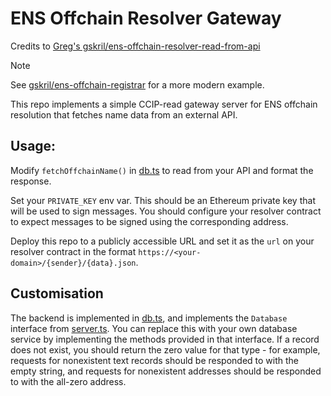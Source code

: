 # ENS Offchain Resolver Gateway

Credits to [Greg's gskril/ens-offchain-resolver-read-from-api](https://github.com/gskril/ens-offchain-resolver-read-from-api) 

> [!NOTE]  
> See [gskril/ens-offchain-registrar](https://github.com/gskril/ens-offchain-registrar) for a more modern example.

This repo implements a simple CCIP-read gateway server for ENS offchain resolution that fetches name data from an external API.

## Usage:

Modify `fetchOffchainName()` in [db.ts](src/db.ts#L44) to read from your API and format the response.

Set your `PRIVATE_KEY` env var. This should be an Ethereum private key that will be used to sign messages. You should configure your resolver contract to expect messages to be signed using the corresponding address.

Deploy this repo to a publicly accessible URL and set it as the `url` on your resolver contract in the format `https://<your-domain>/{sender}/{data}.json`.

## Customisation

The backend is implemented in [db.ts](src/db.ts), and implements the `Database` interface from [server.ts](src/server.ts). You can replace this with your own database service by implementing the methods provided in that interface. If a record does not exist, you should return the zero value for that type - for example, requests for nonexistent text records should be responded to with the empty string, and requests for nonexistent addresses should be responded to with the all-zero address.
